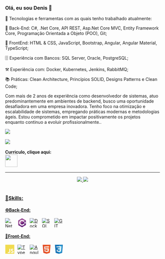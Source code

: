 <h3>Olá, eu sou Denis 👋</h3>

📌 Tecnologias e ferramentas com as quais tenho trabalhado atualmente:

🔧 Back-End: C#, .Net Core, API REST, Asp.Net Core MVC, Entity Framework Core, 
Programação Orientada a Objeto (POO), Git;

🎨 FrontEnd: HTML & CSS, JavaScript, Bootstrap, Angular, Angular Material, TypeScript;

🗄️ Experiência com Bancos: SQL Server, Oracle, PostgreSQL;

⚒️ Experiência com: Docker, Kubernetes, Jenkins, RabbitMQ;

📚 Práticas: Clean Architecture, Princípios SOLID, Designs Patterns e Clean Code;

Com mais de 2 anos de experiência como desenvolvedor de sistemas, atuo predominantemente em ambientes de backend,
busco uma oportunidade desafiadora em uma empresa inovadora. Tenho foco na otimização e escalabilidade de
sistemas, empregando práticas modernas e metodologias ágeis. Estou comprometido em impactar positivamente
os projetos enquanto continuo a evoluir profissionalmente..


<!--Redes-->
<!--Gmail-->
<a href = "mailto:denispereiraa55@gmail.com"><img src="https://img.shields.io/badge/-Gmail-%23333?style=for-the-badge&logo=gmail&logoColor=white" target="_blank"></a>
<!--Linkedin-->
<a href="https://www.linkedin.com/in/denis-pereira-dos-reis-264684229" target="_blank"><img src="https://img.shields.io/badge/-LinkedIn-%230077B5?style=for-the-badge&logo=linkedin&logoColor=white" target="_blank"></a>
<!--Curriculo-->
<b>Curriculo, clique aqui:</b>
<br>
<a href="https://www.canva.com/design/DAFsIKUzMQQ/UDZZ1lltu0o84RMeJ3zMtQ/view?utm_content=DAFsIKUzMQQ&utm_campaign=designshare&utm_medium=link&utm_source=publishsharelink" 
  target="_blank"><img src="https://cdn-icons-png.flaticon.com/512/3968/3968611.png" height="40" width="40" target="_blank"></a>
<!--End-->

<!--Dashboard GitHub -->
<hr />
<div align="center">
  <a href="https://github.com/denis818">
  <img height="180em" src="https://github-readme-stats.vercel.app/api?username=denis818&show_icons=true&theme=dracula&include_all_commits=true&count_private=true"/>
  <img height="180em" src="https://github-readme-stats.vercel.app/api/top-langs/?username=denis818&layout=compact&langs_count=7&theme=dracula"/>
</div>
<!--End-->

<!--FERRAMENTAS-->

<!--Title -->
</br>
<h3>🚀Skills: </h3>
<!--End-->
<!-- Back-End Technologies -->
<h4>⚙️Back-End:</h4>
<div style="display: flex; align-items: center; gap: 10px;">
  <!--.Net Core -->
  <img title=".Net Core" alt=".Net Core" height="30" width="30" src="https://upload.wikimedia.org/wikipedia/commons/thumb/e/ee/.NET_Core_Logo.svg/1200px-.NET_Core_Logo.svg.png">
  <!-- C# -->
  <img title="C#" alt="C#" height="30" width="30" src="https://raw.githubusercontent.com/devicons/devicon/master/icons/csharp/csharp-original.svg">
  <!-- Docker -->
  <img title="Docker" alt="Docker" height="30" width="30" src="https://cdn-icons-png.flaticon.com/512/919/919853.png">
  <!-- SQL Server -->
  <img title="SQL Server" alt="SQL Server" height="30" width="30" src="https://i.pinimg.com/originals/00/47/41/004741d0cd8e7face0e44392387ac18c.png">
  <!-- GIT -->
  <img title="GIT" alt="GIT" height="30" width="30" src="https://git-scm.com/images/logos/downloads/Git-Icon-1788C.png">
</div>

<h4>🎨Front-End:</h4>
<div style="display: flex; align-items: center; gap: 10px;">
  <!-- JavaScript -->
  <img title="JavaScript" alt="Js" height="30" width="30" src="https://raw.githubusercontent.com/devicons/devicon/master/icons/javascript/javascript-plain.svg">
  <!-- TypeScript -->
  <img title="TypeScript" alt="TypeScript" height="30" width="30" src="https://cdn-icons-png.flaticon.com/512/5968/5968381.png">
  <!-- Angular -->
  <img title="Angular" alt="Angular" height="30" width="30" src="https://brandslogos.com/wp-content/uploads/images/large/angular-icon-logo.png">
  <!-- HTML -->
  <img title="HTML" alt="HTML" height="30" width="30" src="https://raw.githubusercontent.com/devicons/devicon/master/icons/html5/html5-original.svg">
  <!-- CSS -->
  <img title="CSS" alt="CSS" height="30" width="30" src="https://raw.githubusercontent.com/devicons/devicon/master/icons/css3/css3-original.svg">
</div>
